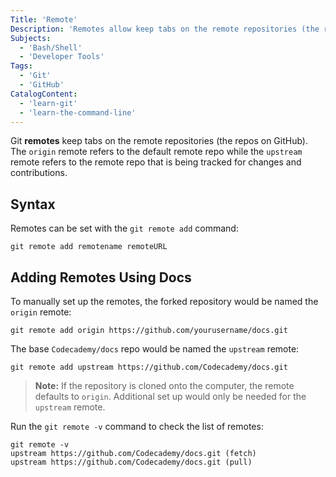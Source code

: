 ```yaml
---
Title: 'Remote'
Description: 'Remotes allow keep tabs on the remote repositories (the repos on GitHub).'
Subjects:
  - 'Bash/Shell'
  - 'Developer Tools'
Tags:
  - 'Git'
  - 'GitHub'
CatalogContent:
  - 'learn-git'
  - 'learn-the-command-line'
---
```


Git **remotes** keep tabs on the remote repositories (the repos on GitHub). The `origin` remote refers to the default remote repo while the `upstream` remote refers to the remote repo that is being tracked for changes and contributions.

## Syntax

Remotes can be set with the `git remote add` command:

```shell
git remote add remotename remoteURL
```

## Adding Remotes Using Docs

To manually set up the remotes, the forked repository would be named the `origin` remote:

```pseudo
git remote add origin https://github.com/yourusername/docs.git
```

The base `Codecademy/docs` repo would be named the `upstream` remote:

```shell
git remote add upstream https://github.com/Codecademy/docs.git
```

> **Note:** If the repository is cloned onto the computer, the remote defaults to `origin`. Additional set up would only be needed for the `upstream` remote.

Run the `git remote -v` command to check the list of remotes:

```shell
git remote -v
upstream https://github.com/Codecademy/docs.git (fetch)
upstream https://github.com/Codecademy/docs.git (pull)
```
